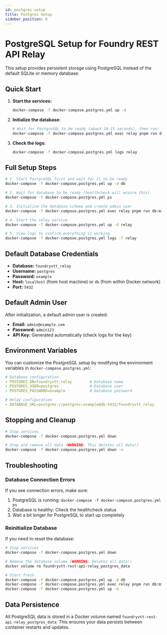 ```yaml
---
id: postgres-setup
title: Postgres Setup
sidebar_position: 8
---
```


# PostgreSQL Setup for Foundry REST API Relay

This setup provides persistent storage using PostgreSQL instead of the default SQLite or memory database.

## Quick Start

1. **Start the services:**
   ```bash
   docker-compose -f docker-compose.postgres.yml up -d
   ```

2. **Initialize the database:**
   ```bash
   # Wait for PostgreSQL to be ready (about 10-15 seconds), then run:
   docker-compose -f docker-compose.postgres.yml exec relay pnpm run db:migrate
   ```

3. **Check the logs:**
   ```bash
   docker-compose -f docker-compose.postgres.yml logs relay
   ```

## Full Setup Steps

```bash
# 1. Start PostgreSQL first and wait for it to be ready
docker-compose -f docker-compose.postgres.yml up -d db

# 2. Wait for database to be ready (healthcheck will ensure this)
docker-compose -f docker-compose.postgres.yml ps

# 3. Initialize the database schema and create admin user
docker-compose -f docker-compose.postgres.yml exec relay pnpm run db:migrate

# 4. Start the relay service
docker-compose -f docker-compose.postgres.yml up -d relay

# 5. View logs to confirm everything is working
docker-compose -f docker-compose.postgres.yml logs -f relay
```

## Default Database Credentials

- **Database:** `foundryvtt_relay`
- **Username:** `postgres`
- **Password:** `example`
- **Host:** `localhost` (from host machine) or `db` (from within Docker network)
- **Port:** `5432`

## Default Admin User

After initialization, a default admin user is created:
- **Email:** `admin@example.com`
- **Password:** `admin123`
- **API Key:** Generated automatically (check logs for the key)

## Environment Variables

You can customize the PostgreSQL setup by modifying the environment variables in `docker-compose.postgres.yml`:

```yaml
# Database configuration
- POSTGRES_DB=foundryvtt_relay        # Database name
- POSTGRES_USER=postgres              # Database user
- POSTGRES_PASSWORD=example           # Database password

# Relay configuration
- DATABASE_URL=postgres://postgres:example@db:5432/foundryvtt_relay
```

## Stopping and Cleanup

```bash
# Stop services
docker-compose -f docker-compose.postgres.yml down

# Stop and remove all data (WARNING: This deletes all data!)
docker-compose -f docker-compose.postgres.yml down -v
```

## Troubleshooting

### Database Connection Errors
If you see connection errors, make sure:
1. PostgreSQL is running: `docker-compose -f docker-compose.postgres.yml ps`
2. Database is healthy: Check the healthcheck status
3. Wait a bit longer for PostgreSQL to start up completely

### Reinitialize Database
If you need to reset the database:
```bash
# Stop services
docker-compose -f docker-compose.postgres.yml down

# Remove the database volume (WARNING: Deletes all data!)
docker volume rm foundryvtt-rest-api-relay_postgres_data

# Start fresh
docker-compose -f docker-compose.postgres.yml up -d db
docker-compose -f docker-compose.postgres.yml exec relay pnpm run db:migrate
docker-compose -f docker-compose.postgres.yml up -d
```

## Data Persistence

All PostgreSQL data is stored in a Docker volume named `foundryvtt-rest-api-relay_postgres_data`. This ensures your data persists between container restarts and updates.

